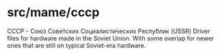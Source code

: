 # **src/mame/cccp** #

СССР - Сою́з Сове́тских Социалисти́ческих Респу́блик (USSR)
Driver files for hardware made in the Soviet Union. With some overlap for newer ones that are still on typical Soviet-era hardware.